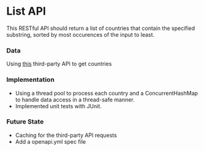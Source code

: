 # List API

This RESTful API should return a list of countries that contain the specified substring, sorted by most occurences of the input to least.

### Data

Using [this](https://restcountries.com/#about-this-project-important-information) third-party API to get countries

### Implementation

- Using a thread pool to process each country and a ConcurrentHashMap to handle data access in a thread-safe manner.
- Implemented unit tests with JUnit.

### Future State

- Caching for the third-party API requests
- Add a openapi.yml spec file

